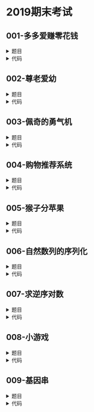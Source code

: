 # **2019期末考试**

## **001-多多爱赚零花钱**
<details>

<summary>
题目
</summary>

### **题目描述**

勤劳的多多上大学后，一直利用节假日做一些兼职赚取零花钱。年尾了，多多想知道过去这一年自己的赚钱情况。给出12个月中，多多每个月赚取的零花钱金额，求多多平均每个月赚取多少钱。

### **关于输入**

12行，每行是一个浮点数，表示多多当月赚取的零花钱金额

### **关于输出**

1行，由'$'符号和一个浮点数组成，表示多多平均每个月赚取的零花钱金额，精确到小数点后两位

### **例子输入**

```
1234.32
2343.34
1243.66
100.23
432.44
2356.10
543.23
654.34
900.45
999.99
2300.50
1432.56
```

### **例子输出**

```
$1211.76
```

### **提示信息**

pass

</details>

<details>

<summary>
代码
</summary>

```c++
#include <iostream>
using namespace std;
int main(){
    double n,m;
    for(int i=0;i<12;i++){
        cin >> m;
        n+=m;
    }
    cout.precision(2);
    cout << fixed;
    cout << '$' << n/12;
    return 0;
}
```

</details>

## **002-尊老爱幼**
<details>

<summary>
题目
</summary>

### **题目描述**

4号病房一共住着 n 位病人（n是正整数，且n<100），他们的年纪都在 1~99 之间 ，且任何两人都不同岁。\
今天他们都要进行体检，但同时只能有一个病人接受检查??前一个病人全部检查完了，下一个病人才能开始体检。\
这 n 位病人都特别尊崇老爱幼的传统美德，决定让最老的病人第一个检查，最年轻的病人第二个检查， 接着是第二老的病人 、第二年轻的病人，第三老的病人……以此类推。\
病人们将排序的任务交给了你，他们会告诉你他们各自的年龄，请计算出体检的顺序（顺序的输出年龄即可）

### **关于输入**

输入为两行\
第一行为一个正整数n，n<100\
第二行是n个正整数，均≤99

### **关于输出**

输出为n行，n个正整数

### **例子输入**

```
9
1 2 3 4 5 6 7 8 9
```

### **例子输出**

```
9
1
8
2
7
3
6
4
5
```

### **提示信息**

pass

</details>

<details>

<summary>
代码
</summary>

```c++
#include <iostream>
#include <algorithm>
using namespace std;
int main(){
    int n;cin >> n;
    int a[110];
    for(int i=0;i<n;i++)cin >> a[i];
    sort(a,a+n);
    for(int i=0;i<n/2;i++){
        cout << a[n-1-i] << endl;
        cout << a[i] << endl;
    }
    if(n%2==1)cout << a[n/2] << endl; 
    return 0;
}
```

</details>

## **003-佩奇的勇气机**
<details>

<summary>
题目
</summary>

### **题目描述**

佩奇的期末考试马上就要开始了, 但是他没有足够的勇气报名参加, 为了帮助佩奇,她的小伙伴给她准备一台勇气获得机。初始的时候佩奇的勇气值是0, 勇气获得机有两个按钮:\
1、N按钮: 如果当期拥有的勇气值为x, 按下之后勇气值将变为2*x+1，\
2、G按钮: 如果当前拥有的勇气值为x, 按下之后勇气值将变为2*x+2，\
勇气值过高也会膨胀,所以佩奇需要将自己的勇气值恰好变为n, 请你帮助她设计一个勇气获得机的按键方案使妞妞的勇气值恰好变为n。

### **关于输入**

输入包括一行, 包括一个正整数n(1 <= n <= 100000), 表示佩奇最后需要的勇气值。

### **关于输出**

输出一行字符串, 每个字符表示该次佩奇选择按动的按钮,'N'表示该次按动N按钮,'G'表示该次按动G按钮。

### **例子输入**

```
20
```

### **例子输出**

```
NGNG
```

### **提示信息**

pass

</details>

<details>

<summary>
代码
</summary>

```c++
#include <iostream>
using namespace std;
int main(){
    int courage;cin >> courage;
    int times=0;
    char improve[20]={'\0'};
    while(courage){
        if(courage%2==0){
            courage=(courage-2)/2;
            improve[times]='G';
        }
        else{
            courage=(courage-1)/2;
            improve[times]='N';
        }
        times++;
    }
    for(int i=times-1;i>=0;i--)cout << improve[i];
    return 0;
}
```

</details>

## **004-购物推荐系统**
<details>

<summary>
题目
</summary>

### **题目描述**

如今的电子商务网站都已经支持“购物推荐系统”。也即，当用户在浏览某一种商品时，该系统会通过分析数据库中的历史订单信息，计算出购买了这种商品的用户还购买了哪些商品，然后通过排序，找到最为相关的产品推荐给用户。\
现在希望你能够实现一个最简单的购物推荐系统。我们的输入是网站所有的历史交易记录，按照“用户名 商品编号”这样的二元对给出，表示某用户购买了某商品。
当给定一个商品编号时，你首先需要在所有购买记录中找到购买过该商品的用户，然后再找到他们购买过的所有其他商品，接着对这些商品排序，找到数量最多的那个商品，然后推荐给用户。\
两点说明：\
（1）一个用户可以反复多次购买同一个商品，计算推荐商品时，须要按照多个计算。\
（2）若出现排序后数量一样多的推荐商品，则只需要输出编号最小的那一个即可。

### **关于输入**

第一行为一个整数T，代表该购物网站的每一个订单。\
接下来的总共T行，每行就是一个购买记录，按照如下格式：\
用户名  商品编号\
（其中，用户名是字符串（不含空格），且不会超过20个字符；用户数目小于等于100。\
商品编号是整数，且大于等于1、小于1000。\
且为了简单起见，我们把输入已经按照用户名进行了排序。）\
最后一行输入是一个整数，表示用户正在浏览的商品编号。

### **关于输出**

输出推荐商品的编号

### **例子输入**

```
7
GuoGuo 21
GuoGuo 23
GuoGuo 987
FaceBro 23
FaceBro 21
FaceBro 748
Nobody 999
23
```

### **例子输出**

```
21
```

### **提示信息**

在示例输入中，根据最后查询的商品编号23，可以发现GuoGuo和FaceBro两名用户都购买了23号商品；他们两个都共同购买了21，所以输出21为推荐商品编号。\
![avatar](https://github.com/DylanWRh/Introduction-to-Computation-A/blob/main/imgs/rec2.png)\

</details>

<details>

<summary>
代码
</summary>

```c++
#include <iostream>
#include <cstring>
using namespace std;
int people_to_stuff[110][1010]={0};
int stuff_to_people[1010][110]={0};
int flag[1010]={0};
int main(){
    int people_index=1;
    int t;cin >> t;
    string name;int stuff;
    cin >> name >> stuff;
    people_to_stuff[people_index][++people_to_stuff[people_index][0]]=stuff;
    stuff_to_people[stuff][++stuff_to_people[stuff][0]]=people_index;
    for(int i=1;i<t;i++){
        string name_tmp=name;int stuff_tmp=stuff;
        cin >> name >> stuff;
        if(name!=name_tmp)people_index++;
        people_to_stuff[people_index][++people_to_stuff[people_index][0]]=stuff;
        stuff_to_people[stuff][++stuff_to_people[stuff][0]]=people_index;
    }
    int find_stuff;cin >> find_stuff;
    for(int i=1;i<=stuff_to_people[find_stuff][0];i++){
        if(stuff_to_people[find_stuff][i]!=stuff_to_people[find_stuff][i-1] || i==1){
            int people=stuff_to_people[find_stuff][i];
            for(int j=1;j<=people_to_stuff[people][0];j++){
                flag[people_to_stuff[people][j]]++;
            }
        }
    }
    int max_stuff=0,max_index=0;
    for(int i=1;i<=1000;i++){
        if(flag[i]>max_stuff && i!=find_stuff){
            max_stuff=flag[i];
            max_index=i;
        }
    }
    cout << max_index;
    return 0;
}
```

</details>

## **005-猴子分苹果**
<details>

<summary>
题目
</summary>

### **题目描述**

有1堆苹果共 m 个，由 n 只猴子按个数平均分配。每次到达苹果堆放地的猴子只有1只，而且每个猴子都会平均分 1 次苹果。第1个到达的猴子将苹果平均分成 n 等份，但发现多 k ( k < n )个，于是，将多余的k个扔掉，然后拿走其中的1等份。第 2 个猴子同样将剩余的苹果又分成 n 等份，也发现多 k 个，并同样将多余的 k 个扔掉，然后拿走其中1等份。之后的每个猴子都这样（将剩余的苹果又分成 n 等份，也发现多 k 个，并将多余的 k 个扔掉，然后拿走其中1等份）。假设最后的猴子分配后至少可以拿走1个苹果，请根据输入的 n 和 k值，计算最小的 m

### **关于输入**

输入猴子数目n 和扔掉的个数 k，其中 k 小于 n，n 和 k 之间以空格间隔。

### **关于输出**

输出最小苹果数目

### **例子输入**

```
2 1
```

### **例子输出**

```
7
```

### **提示信息**

pass

</details>

<details>

<summary>
代码
</summary>

```c++
#include <iostream>
#include <cmath>
using namespace std;
int main(){
    int n,k;cin >> n >> k;
    long long s=pow(n,n)*ceil((k+1)/pow(n-1,n-1))-(n-1)*k;
    cout << s;
    return 0;
}
```

</details>

## **006-自然数列的序列化**
<details>

<summary>
题目
</summary>

### **题目描述**

把自然数的序列（0 1 2 3 4 5 6 7 8 9 10 11 12 ...）按照如下的方式序列化到一个数组中:\
每个数字独占用一个数组元素的位置，例如对于上述序列可以放到如下的数组中：a[0]-a[9]分别存放0 - 9，a[10]存放1，a[11]存放0，a[12]存放1，a[13]存放1，a[14]存放1，a[15]存放2，以此类推。\
给定一个整数n（0 <= n <= 20000），请你求出下标为n的元素a[n]中存放的数字是什么？\
请你编写一个程序，对于给出的多个n，分别求出其对应的数组元素a[n]中存放的数字。

### **关于输入**

输入多行，每行一个整数，对应上述题干中所述的一个 n（0 <= n <= 20000）

### **关于输出**

输出多行，每行一个整数，对应a[n]中所存储的整数

### **例子输入**

```
1
5
13
19
```

### **例子输出**

```
1
5
1
4
```

### **提示信息**

pass

</details>

<details>

<summary>
代码
</summary>

```c++
#include <iostream>
#include <cmath>
using namespace std;
int main(){
    int n;
    while(cin >> n){
        int i=0;
        while(n>pow(10,i)*9*(i+1)){
            n-=pow(10,i)*9*(i+1);i++;
        }
        int a=(n-1)/(i+1)+pow(10,i);
        int b=(n-1)%(i+1)+1;
        cout << (a/(int)pow(10,i-b+1))%10 << endl;
    }
    return 0;
}
```

</details>

## **007-求逆序对数**
<details>

<summary>
题目
</summary>

### **题目描述**

对于一个长度为 n 的整数序列 a，i 和 j 分别为序列中元素的下标，对于那些 满足 i < j 且 a[i] > a[j] 的“整数对”(i,j)，称为该整数序列的一个“逆序对”。请编写程序对于给出的整数序列，求出该序列中所有“逆序对”的个数.

### **关于输入**

输入有两行，第一行为整数n(1 <= N <= 200)，第二行为n个整数，表示长度为n的整数序列.

### **关于输出**

输出为一行，输出“逆序对”的个数.

### **例子输入**

```
8
250 74 659 931 273 545 879 924
```

### **例子输出**

```
7
```

### **提示信息**

pass

</details>

<details>

<summary>
代码
</summary>

```c++
#include <iostream>
using namespace std;
int main(){
    int cnt=0;
    int n;cin >> n;
    int a[210];
    for(int i=0;i<n;i++)cin >> a[i];
    for(int i=0;i<n-1;i++){
        for(int j=i+1;j<n;j++){
            if(a[j]<a[i])cnt++;
        }
    }
    cout << cnt;
    return 0;
}
```

</details>

## **008-小游戏**
<details>

<summary>
题目
</summary>

### **题目描述**

一天早上，你起床的时候想：“我编程序这么牛，为什么不能靠这个挣点银子呢？”因此你决定编写一个小游戏。\
游戏在一个分割成w * h个长方格子的矩形板上进行。如图所示，每个长方格子上可以有一张游戏卡片，也可以没有。当下面的情况满足时，我们认为两个游戏卡片之间有一条路径相连：\
路径只包含水平或者竖直的直线段。路径不能穿过别的游戏卡片。但是允许路径临时离开矩形板。\
下面是一个例子：\
![avatar](https://github.com/DylanWRh/Introduction-to-Computation-A/blob/main/imgs/1137_1.jpg)\
这里在(1, 3)和(4, 4)处的游戏卡片是可以相连的。而在 (2, 3) 和 (3, 4) 处的游戏卡是不相连的，因为连接他们的每条路径都必须要穿过别的游戏卡片。\
你现在要在小游戏里面判断是否存在一条满足题意的路径能连接给定的两个游戏卡片。

### **关于输入**

输入包括多组数据。一个矩形板对应一组数据。每组数据的第一行包括两个整数w和h (1 <= w, h <= 75)，分别表示矩形板的宽度和高度。下面的h行，每行包括w个字符，表示矩形板上的游戏卡片分布情况。使用‘X’表示这个地方有一个游戏卡片；使用空格表示这个地方没有游戏卡片。之后的若干行，每行包括4个整数x1, y1, x2, y2 (1 <= x1, x2 <= w, 1 <= y1, y2 <= h)，表示两个卡片在矩形板上的位置（注意：矩形板左上角的坐标是(1, 1)）。如果一行上有4个0，则表示这组测试数据的结束。测试数据保证这两个游戏卡片所处的位置是不相同的。\
如果一行上有2个0，那么表示所有的输入结束了。

### **关于输出**

对每一个矩形板，输出一行“Board #n:”，这里n是输入数据的编号（从1开始）。然后对于每一对需要测试的游戏卡片输出一行。这一行的开头是“Pair m: ”，这里m是测试卡片的编号（对每个矩形板，编号都从1开始）。接下来，如果可以相连，则找到连接这两个卡片的所有路径中包括线段数最少的路径，输出“k segments.”，这里k即是找到的最优路径中包括的线段的数目；如果不能相连，则输出“impossible.”。\
注意：每个矩形板之后须输出一个空行。

### **例子输入**

```
5 4
XXXXX
X   X
XXX X
 XXX 
2 3 5 3
1 3 4 4
2 3 3 4
0 0 0 0
4 4
XXXX
XXXX
XXXX
XXXX
1 1 2 1
2 2 3 2
1 1 3 1
3 4 4 3
2 1 2 4
1 1 2 2
0 0 0 0
0 0
```

### **例子输出**

```
Board #1:
Pair 1: 4 segments.
Pair 2: 3 segments.
Pair 3: impossible.

Board #2:
Pair 1: 1 segments.
Pair 2: 1 segments.
Pair 3: 3 segments.
Pair 4: 4 segments.
Pair 5: 5 segments.
Pair 6: impossible.
```
### **提示信息**

pass

</details>

<details>

<summary>
代码
</summary>

```c++
#include <iostream>
using namespace std;
void init_mp();void init_vis();void dfs(int,int,int,int);
int m,n;
char mp[80][80]={'\0'};
int vis[80][80]={0};
int direction[4][2]={0,1,1,0,0,-1,-1,0};
int main(){
    int cnt_mp=0;
    while(cin >> n >> m && m && n){
        cnt_mp++;cout << "Board #" << cnt_mp << ":" << endl;
        init_mp();
        for(int i=1;i<=m;i++){
            cin.ignore();
            for(int j=1;j<=n;j++)mp[i][j]=getchar();
        }

        int x1,y1,x2,y2;int cnt_case=0;
        while(cin >> y1 >> x1 >> y2 >> x2 && x1 && x2 && y1 && y2){
            cnt_case++;cout << "Pair " << cnt_case << ": ";
            init_vis();
            
            dfs(x1,y1,0,-1);
            int result=vis[x2][y2];

            if(result!=10000)cout << result << " segments.";
            else cout << "impossible.";
            cout << endl;
        }
        cout << endl;
    }
    return 0;
}
void dfs(int x,int y,int step,int dir){
    if(x<0 || y<0 || x>m+1 || y>n+1)return;
    if(step>=vis[x][y])return;
    vis[x][y]=step;
    if(dir!=-1 && mp[x][y]=='X')return;

    int next_step=0;
    for(int i=0;i<4;i++){
        if(dir==-1)next_step=1;
        else if(i==dir)next_step=step;
        else next_step=step+1;
        dfs(x+direction[i][0],y+direction[i][1],next_step,i);
    }
    return;
}
void init_mp(){
    for(int i=0;i<80;i++){
        for(int j=0;j<80;j++)mp[i][j]='\0';
    }
    return;
}
void init_vis(){
    for(int i=0;i<80;i++){
        for(int j=0;j<80;j++)vis[i][j]=10000;
    }
    return;
}
```

</details>

## **009-基因串**
<details>

<summary>
题目
</summary>

### **题目描述**

基因串是由一串有限长度的基因所组成的，其中每一个基因都可以用26个英文大写字母中的一个来表示，不同的字母表示不同的基因类型。一个单独的基因可以生长成为一对新的基因，而可能成长的规则是通过一个有限的成长规则集所决定的。每一个成长的规则可以用三个大写英文字母A1A2A3来描述，这个规则的意思是基因A1可以成长为一对基因A2A3。\
用大写字母S来表示一类称作超级基因的基因，因为每一个基因串都是由一串超级基因根据给出的规则所成长出来的。\
请写一个程序，读入有限条成长的规则和一些我们想要得到的基因串，然后对于每个基因串，判断它是否可以由一个有限长度的超级基因串成长得出。如果可以，给出可成长为该基因串的最短超级基因串的长度。

### **关于输入**

第一行为正整数n(n<=50)表示规则的数目。\
接下来n行，每行一个规则。\
最后一行是目标基因串，长度不超过100。

### **关于输出**

输出最短的超级基因串的长度，如果无法生成，请输出-1

### **例子输入**

```
3
BCA
ABC
SAB
BCCA
```

### **例子输出**

```
1
```

### **提示信息**

S->AB->BCB->BCCA

此题和石子归并问题类似,可以用f[i][j][C]表示从i到j的子串能否由C推导得出,f[i][j][C]=0表示不能,f[i][j][C]=1表示能,则有:\
f[i][j][C]=max{f[i][k][A]*f[k+1][j][B]}其中i<=kAB是一条规则.\
这样可以计算出每一段能否由一个超级基因S推导得出.\
再由一次类似的动态规划过程可以算出每个子串最少由几个S推导得出(比如用g[i][j]表示从i到j的子串至少由几个S推导得出),即得到原问题的解.

</details>

<details>

<summary>
代码
</summary>

```c++
#include <iostream>
using namespace std;
int main(){
    int f[110][110][27]={0};
    int growth[110][3]={0};
    int grow_to[110]={0};
    int n;cin >> n;cin.ignore();
    for(int i=1;i<=n;i++){
        growth[i][0]=getchar()-'A'+1;
        for(int j=1;j<=2;j++){
            growth[i][j]=getchar()-'A'+1;
        }
        cin.ignore();
    }
    int grow_to_tmp=0;
    while(grow_to_tmp=getchar()){
        if(grow_to_tmp>'Z' || grow_to_tmp<'A')break;
        grow_to[++grow_to[0]]=grow_to_tmp-'A'+1;
    }

    for(int i=1;i<=grow_to[0];i++)f[i][i][grow_to[i]]=1;

    for(int delta=1;delta<=grow_to[0]-1;delta++){
        for(int i=1;i<=grow_to[0]-delta;i++){
            for(int j=1;j<=n;j++){
                for(int k=i;k<=i+delta-1;k++){
                    if(f[i][k][growth[j][1]]==1 && f[k+1][i+delta][growth[j][2]]==1){
                        f[i][i+delta][growth[j][0]]=1;
                        break;
                    }
                }
            }
        }
    }
    
    int g[110][110]={0};
    for(int i=1;i<=grow_to[0];i++){
        for(int j=i;j<=grow_to[0];j++)g[i][j]=f[i][j]['S'-'A'+1];
    }
    
    for(int delta=1;delta<=grow_to[0]-1;delta++){
        for(int i=1;i<=grow_to[0]-delta;i++){
            if(g[i][i+delta])continue;
            for(int k=i;k<=i+delta-1;k++){
                if(g[i][k] && g[k+1][i+delta]){
                    if(g[i][i+delta]==0 || g[i][i+delta]>g[i][k]+g[k+1][i+delta])g[i][i+delta]=g[i][k]+g[k+1][i+delta];
                }
            }
        }
    }

    if(g[1][grow_to[0]])cout << g[1][grow_to[0]];
    else cout << -1;
    return 0;
}
```

</details>
